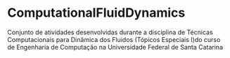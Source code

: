 # ComputationalFluidDynamics

Conjunto de atividades desenvolvidas durante a disciplina de Técnicas Computacionais para Dinâmica dos Fluidos (Tópicos Especiais I)do curso de Engenharia de Computação na Universidade Federal de Santa Catarina
